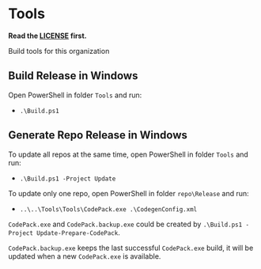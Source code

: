 # Tools

**Read the [LICENSE](https://github.com/vczh-libraries/Tools/blob/master/LICENSE.md) first.**

Build tools for this organization

## Build Release in Windows

Open PowerShell in folder `Tools` and run:

- `.\Build.ps1`

## Generate Repo Release in Windows

To update all repos at the same time, open PowerShell in folder `Tools` and run:

- `.\Build.ps1 -Project Update`

To update only one repo, open PowerShell in folder `repo\Release` and run:

- `..\..\Tools\Tools\CodePack.exe .\CodegenConfig.xml`

`CodePack.exe` and `CodePack.backup.exe` could be created by `.\Build.ps1 -Project Update-Prepare-CodePack`.

`CodePack.backup.exe` keeps the last successful `CodePack.exe` build, it will be updated when a new `CodePack.exe` is available.
